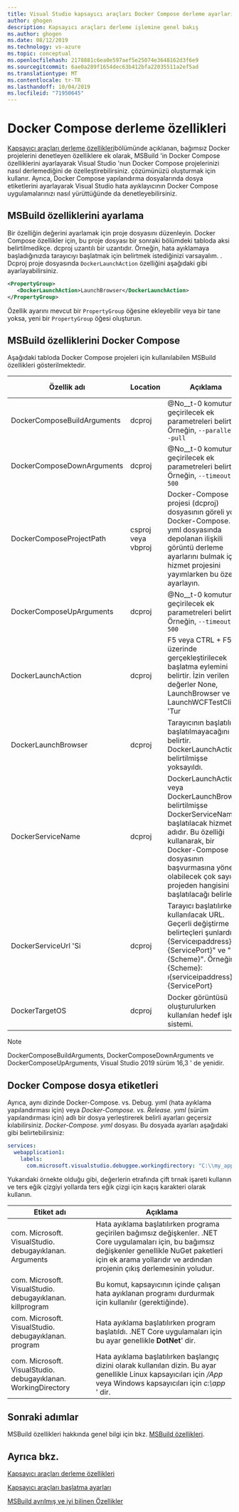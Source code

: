 ```yaml
---
title: Visual Studio kapsayıcı araçları Docker Compose derleme ayarları
author: ghogen
description: Kapsayıcı araçları derleme işlemine genel bakış
ms.author: ghogen
ms.date: 08/12/2019
ms.technology: vs-azure
ms.topic: conceptual
ms.openlocfilehash: 2178881c6ea0e597aef5e25074e3648162d3f6e9
ms.sourcegitcommit: 6ae0a289f1654dec63b412bfa22035511a2ef5ad
ms.translationtype: MT
ms.contentlocale: tr-TR
ms.lasthandoff: 10/04/2019
ms.locfileid: "71950645"
---
```

# <a name="docker-compose-build-properties"></a>Docker Compose derleme özellikleri

[Kapsayıcı araçları derleme özellikleri](container-msbuild-properties.md)bölümünde açıklanan, bağımsız Docker projelerini denetleyen özelliklere ek olarak, MSBuild 'in Docker Compose özelliklerini ayarlayarak Visual Studio 'nun Docker Compose projelerinizi nasıl derlemediğini de özelleştirebilirsiniz. çözümünüzü oluşturmak için kullanır. Ayrıca, Docker Compose yapılandırma dosyalarında dosya etiketlerini ayarlayarak Visual Studio hata ayıklayıcının Docker Compose uygulamalarınızı nasıl yürüttüğünde da denetleyebilirsiniz.

## <a name="how-to-set-the-msbuild-properties"></a>MSBuild özelliklerini ayarlama

Bir özelliğin değerini ayarlamak için proje dosyasını düzenleyin. Docker Compose özellikler için, bu proje dosyası bir sonraki bölümdeki tabloda aksi belirtilmedikçe. dcproj uzantılı bir uzantıdır. Örneğin, hata ayıklamaya başladığınızda tarayıcıyı başlatmak için belirtmek istediğinizi varsayalım. . Dcproj proje dosyasında `DockerLaunchAction` özelliğini aşağıdaki gibi ayarlayabilirsiniz.

```xml
<PropertyGroup>
   <DockerLaunchAction>LaunchBrowser</DockerLaunchAction>
</PropertyGroup>
```

Özellik ayarını mevcut bir `PropertyGroup` öğesine ekleyebilir veya bir tane yoksa, yeni bir `PropertyGroup` öğesi oluşturun.

## <a name="docker-compose-msbuild-properties"></a>MSBuild özelliklerini Docker Compose

Aşağıdaki tabloda Docker Compose projeleri için kullanılabilen MSBuild özellikleri gösterilmektedir.

| Özellik adı | Location | Açıklama | Varsayılan değer  |
|---------------|----------|-------------|----------------|
|DockerComposeBuildArguments|dcproj|@No__t-0 komutuna geçirilecek ek parametreleri belirtir. Örneğin, `--parallel --pull` |
|DockerComposeDownArguments|dcproj|@No__t-0 komutuna geçirilecek ek parametreleri belirtir. Örneğin, `--timeout 500`|-|  
|DockerComposeProjectPath|csproj veya vbproj|Docker-Compose projesi (dcproj) dosyasının göreli yolu. Docker-Compose. yıml dosyasında depolanan ilişkili görüntü derleme ayarlarını bulmak için hizmet projesini yayımlarken bu özelliği ayarlayın.|-|
|DockerComposeUpArguments|dcproj|@No__t-0 komutuna geçirilecek ek parametreleri belirtir. Örneğin, `--timeout 500`|-|
|DockerLaunchAction| dcproj | F5 veya CTRL + F5 üzerinde gerçekleştirilecek başlatma eylemini belirtir.  İzin verilen değerler None, LaunchBrowser ve LaunchWCFTestClient 'Tur|Yok.|
|DockerLaunchBrowser| dcproj | Tarayıcının başlatılıp başlatılmayacağını belirtir. DockerLaunchAction belirtilmişse yoksayıldı. | False |
|DockerServiceName| dcproj|DockerLaunchAction veya DockerLaunchBrowser belirtilmişse DockerServiceName, başlatılacak hizmetin adıdır.  Bu özelliği kullanarak, bir Docker-Compose dosyasının başvurmasına yönelik olabilecek çok sayıda projeden hangisini başlatılacağı belirlenir.|-|
|DockerServiceUrl 'Si| dcproj | Tarayıcı başlatılırken kullanılacak URL.  Geçerli değiştirme belirteçleri şunlardır "{Serviceıpaddress}", "{ServicePort}" ve "{Scheme}".  Örneğin: {Scheme}: ı{serviceipaddress}: {ServicePort}|-|
|DockerTargetOS| dcproj | Docker görüntüsü oluşturulurken kullanılan hedef işletim sistemi.|-|

> [!NOTE]
> DockerComposeBuildArguments, DockerComposeDownArguments ve DockerComposeUpArguments, Visual Studio 2019 sürüm 16,3 ' de yenidir.

## <a name="docker-compose-file-labels"></a>Docker Compose dosya etiketleri

Ayrıca, aynı dizinde Docker-Compose. vs. Debug. yıml (hata ayıklama yapılandırması için) veya *Docker-Compose. vs. Release. yıml* (sürüm yapılandırması için) adlı bir dosya yerleştirerek belirli ayarları geçersiz kılabilirsiniz.  *Docker-Compose. yıml* dosyası.  Bu dosyada ayarları aşağıdaki gibi belirtebilirsiniz:

```yml
services:
  webapplication1:
    labels:
      com.microsoft.visualstudio.debuggee.workingdirectory: "C:\\my_app_folder"
```

Yukarıdaki örnekte olduğu gibi, değerlerin etrafında çift tırnak işareti kullanın ve ters eğik çizgiyi yollarda ters eğik çizgi için kaçış karakteri olarak kullanın.

|Etiket adı|Açıklama|
|----------|-----------|
|com. Microsoft. VisualStudio. debugayıklanan. Arguments|Hata ayıklama başlatılırken programa geçirilen bağımsız değişkenler. .NET Core uygulamaları için, bu bağımsız değişkenler genellikle NuGet paketleri için ek arama yollarıdır ve ardından projenin çıkış derlemesinin yoludur.|
|com. Microsoft. VisualStudio. debugayıklanan. killprogram|Bu komut, kapsayıcının içinde çalışan hata ayıklanan programı durdurmak için kullanılır (gerektiğinde).|
|com. Microsoft. VisualStudio. debugayıklanan. program|Hata ayıklama başlatılırken program başlatıldı. .NET Core uygulamaları için bu ayar genellikle **DotNet**' dir.|
|com. Microsoft. VisualStudio. debugayıklanan. WorkingDirectory|Hata ayıklama başlatılırken başlangıç dizini olarak kullanılan dizin. Bu ayar genellikle Linux kapsayıcıları için */App* veya Windows kapsayıcıları için *c:\app* ' dir.|

## <a name="next-steps"></a>Sonraki adımlar

MSBuild özellikleri hakkında genel bilgi için bkz. [MSBuild özellikleri](../msbuild/msbuild-properties.md).

## <a name="see-also"></a>Ayrıca bkz.

[Kapsayıcı araçları derleme özellikleri](container-msbuild-properties.md)

[Kapsayıcı araçları başlatma ayarları](container-launch-settings.md)

[MSBuild ayrılmış ve iyi bilinen Özellikler](../msbuild/msbuild-reserved-and-well-known-properties.md)
